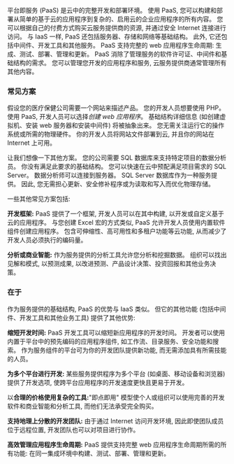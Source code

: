 平台即服务 (PaaS) 是云中的完整开发和部署环境。 使用 PaaS, 您可以构建和部署从简单的基于云的应用程序到复杂的、启用云的企业应用程序的所有内容。 您可以根据自己的付费方式购买云服务提供商的资源, 并通过安全 Internet 连接进行访问。 与 IaaS 一样, PaaS 还包括服务器、存储和网络等基础结构。 此外, 它还包括中间件、开发工具和其他服务。 PaaS 支持完整的 web 应用程序生命周期: 生成、测试、部署、管理和更新。 PaaS 消除了管理服务的软件许可证、中间件和基础结构的需求。 您可以管理您开发的应用程序和服务, 云服务提供商通常管理所有其他内容。

### <a name="common-scenarios"></a>常见方案

假设您的医疗保健公司需要一个网站来描述产品。 您的开发人员想要使用 PHP。 使用 PaaS, 开发人员可以选择*创建 web 应用程序*。 基础结构详细信息 (如创建虚拟机、安装 web 服务器和安装中间件) 将被抽象出来。 您无需关注运行它的操作系统或所需的物理硬件。 你的开发人员将网站文件部署到云, 并且你的网站在 Internet 上可用。

让我们想像一下其他方案。 您的公司需要 SQL 数据库来支持特定项目的数据分析员。 你没有满足此要求的基础结构。 您可以快速在云中预配满足项目需求的 SQL Server。 数据分析师可以连接到服务器。 SQL Server 数据库作为一种服务提供。 因此, 您无需担心更新、安全修补程序或为读取和写入而优化物理存储。

一些其他常见方案包括:

**开发框架:** PaaS 提供了一个框架, 开发人员可以在其中构建, 以开发或自定义基于云的应用程序。 与您创建 Excel 宏的方式类似, PaaS 允许开发人员使用内置软件组件创建应用程序。 包含可伸缩性、高可用性和多租户功能等云功能, 从而减少了开发人员必须执行的编码量。

**分析或商业智能:** 作为服务提供的分析工具允许您分析和挖掘数据。 组织可以找出见解和模式, 以预测成果, 以改进预测、产品设计决策、投资回报和其他业务决策。

### <a name="advantages"></a>在于

作为服务提供的基础结构, PaaS 的优势与 IaaS 类似。 但它的其他功能 (包括中间件、开发工具和其他业务工具) 提供了其他优势:

**缩短开发时间:** PaaS 开发工具可以缩短新应用程序的开发时间。 开发者可以使用内置于平台中的预先编码的应用程序组件, 如工作流、目录服务、安全功能和搜索。 作为服务组件的平台可为你的开发团队提供新功能, 而无需添加具有所需技能的人员。

**为多个平台进行开发:** 某些服务提供程序为多个平台 (如桌面、移动设备和浏览器) 提供了开发选项, 使跨平台应用程序的开发速度更快且更易于开发。

以**合理的价格使用复杂的工具:**"即点即用" 模型使个人或组织可以使用完善的开发软件和商业智能和分析工具, 而他们无法承受完全购买。

**支持地理上分散的开发团队:** 由于通过 Internet 访问开发环境, 因此即使团队成员位于远程位置, 开发团队也可以对项目进行协作。

**高效管理应用程序生命周期:** PaaS 提供支持完整 web 应用程序生命周期所需的所有功能: 在同一集成环境中构建、测试、部署、管理和更新。
